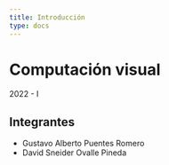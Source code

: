 ```yaml
---
title: Introducción
type: docs
---
```


# Computación visual

2022 - I

## Integrantes

 - Gustavo Alberto Puentes Romero
 - David Sneider Ovalle Pineda
